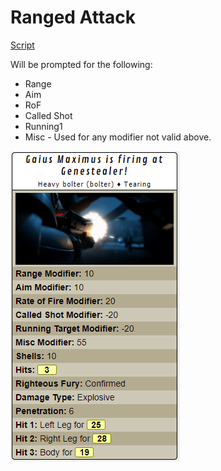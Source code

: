 # Ranged Attack

[Script](../scripts/DW_RangedAttack.js)

Will be prompted for the following:

* Range
* Aim
* RoF
* Called Shot
* Running1
* Misc - Used for any modifier not valid above.

![ranged](images/ranged.png)